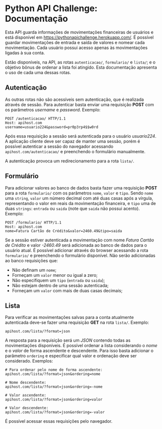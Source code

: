 # Python API Challenge: Documentação

Esta API guarda informações de movimentações financeiras de usuários e está disponível em https://pythonapichallenge.herokuapp.com/. É possível guardar movimentações de entrada e saída de valores e nomear cada movimentação. Cada usuário possui acesso apenas às movimentações ligadas à sua conta.

Estão disponíveis, na API, as rotas `autenticacao/`, `formulario/` e `lista/`; e o objetivo bônus de ordenar a lista foi atingido. Esta documentação apresenta o uso de cada uma dessas rotas.

## Autenticação

As outras rotas não são acessíveis sem autenticação, que é realizada através de sessão. Para autenticar basta enviar uma requisição **POST** com os parâmetros *username* e *password*. Exemplo:

```
POST /autenticacao/ HTTP/1.1
Host: apihost.com
username=usuario224&password=pr0p3rp4$$w0rd
```
Após essa requisição a sessão será autenticada para o usuário *usuario224*. A aplicação cliente deve ser capaz de manter uma sessão, porém é possível autenticar a sessão do navegador acessando `apihost.com/autenticacao/` e preenchendo o formulário manualmente.

A autenticação provoca um redirecionamento para a rota `lista/`.

## Formulário

Para adicionar valores ao banco de dados basta fazer uma requisição **POST** para a rota `formulario/` com os parâmetros `nome`, `valor` e `tipo`. Sendo `nome` uma `string`, `valor` um número decimal com até duas casas após a vírgula, representando o valor em reais da movimentação financeira, e `tipo` uma de duas `strings`: `entrada` ou `saida` (note que `saida` não possui acento). Exemplo:

```
POST /formulario/ HTTP/1.1
Host: apihost.com
nome=Fatura Cartão de Crédito&valor=2460.49&tipo=saida
```
Se a sessão estiver autenticada a movimentação com nome *Fatura Cartão de Crédito* e valor *-2460.49* será adicionada ao banco de dados para o usuário atual. É possível adicionar através do browser acessando a rota `formulario/` e preenchendo o formulário disponível. Não serão adicionadas ao banco requisições que:

* Não definam um `nome`;
* Forneçam um `valor` menor ou igual a zero;
* Não especifiquem um `tipo` (`entrada` ou `saida`);
* Não estejam dentro de uma sessão autenticada;
* Forneçam um `valor` com mais de duas casas decimais;

## Lista

Para verificar as movimentações salvas para a conta atualmente autenticada deve-se fazer uma requisição **GET** na rota `lista/`. Exemplo:

```
apihost.com/lista/?format=json
```
A resposta para a requisição será um *JSON* contendo todas as movimentações disponíveis. É possível ordenar a lista considerando o *nome* e o *valor* de forma ascendente e descendente. Para isso basta adicionar o parâmetro `ordering` e especificar qual valor e ordenação deve ser considerado. Exemplos:

```
# Para ordenar pelo nome de forma ascendente:
apihost.com/lista/?format=json&ordering=nome

# Nome descendente:
apihost.com/lista/?format=json&ordering=-nome

# Valor ascendente:
apihost.com/lista/?format=json&ordering=valor

# Valor descendente:
apihost.com/lista/?format=json&ordering=-valor
```
É possível acessar essas requisições pelo navegador.
